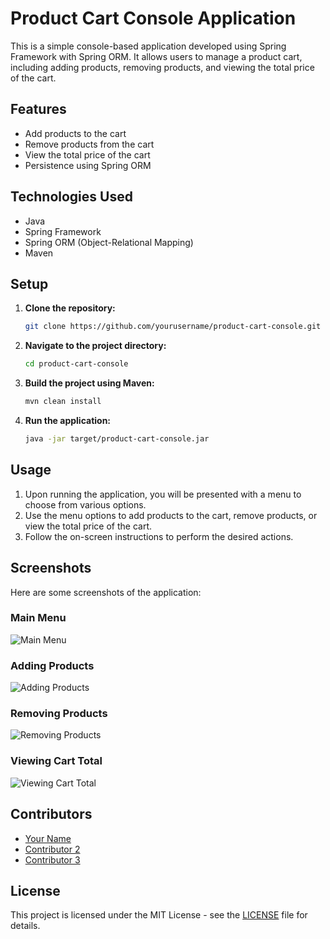 # Product Cart Console Application

This is a simple console-based application developed using Spring Framework with Spring ORM. It allows users to manage a product cart, including adding products, removing products, and viewing the total price of the cart.

## Features

- Add products to the cart
- Remove products from the cart
- View the total price of the cart
- Persistence using Spring ORM

## Technologies Used

- Java
- Spring Framework
- Spring ORM (Object-Relational Mapping)
- Maven

## Setup

1. **Clone the repository:**

    ```bash
    git clone https://github.com/yourusername/product-cart-console.git
    ```

2. **Navigate to the project directory:**

    ```bash
    cd product-cart-console
    ```

3. **Build the project using Maven:**

    ```bash
    mvn clean install
    ```

4. **Run the application:**

    ```bash
    java -jar target/product-cart-console.jar
    ```

## Usage

1. Upon running the application, you will be presented with a menu to choose from various options.
2. Use the menu options to add products to the cart, remove products, or view the total price of the cart.
3. Follow the on-screen instructions to perform the desired actions.

## Screenshots

Here are some screenshots of the application:

### Main Menu

![Main Menu]()

### Adding Products

![Adding Products]("01.Add_Product.png")

### Removing Products

![Removing Products](01.Add_Product.png)

### Viewing Cart Total

![Viewing Cart Total](images/view-total.png)

## Contributors

- [Your Name](https://github.com/yourusername)
- [Contributor 2](https://github.com/contributor2)
- [Contributor 3](https://github.com/contributor3)

## License

This project is licensed under the MIT License - see the [LICENSE](LICENSE) file for details.
